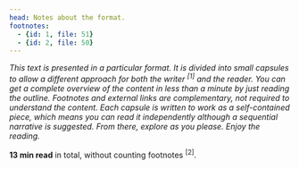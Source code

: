 ```yaml
---
head: Notes about the format.
footnotes:
  - {id: 1, file: 51}
  - {id: 2, file: 50}
---
```

*This text is presented in a particular format. It is divided into small capsules to allow a different approach for both the writer <sup>[1]</sup> and the reader. You can get a complete overview of the content in less than a minute by just reading the outline. Footnotes and external links are complementary, not required to understand the content. Each capsule is written to work as a self-contained piece, which means you can read it independently although a sequential narrative is suggested. From there, explore as you please. Enjoy the reading.*

**13 min read** in total, without counting footnotes <sup>[2]</sup>.